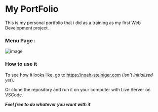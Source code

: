 # My PortFolio

This is my personal portfolio that i did as a training as my first Web Development project.

### Menu Page :
![image](https://github.com/G1anC/PortFolio/assets/114910356/8ee95fa4-15da-46f3-a934-2cda6f8d1f6a)

### How to use it

To see how it looks like, go to https://noah-steiniger.com (*isn't initialized yet*).

Or clone the repository and run it on your computer with Live Server on VSCode.

***Feel free to do whatever you want with it***


